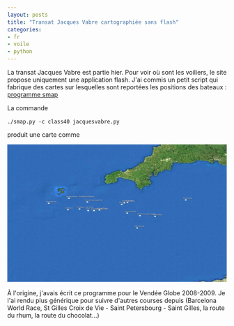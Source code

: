```yaml
---
layout: posts
title: "Transat Jacques Vabre cartographiée sans flash"
categories:
- fr
- voile
- python
---
```


La transat Jacques Vabre est partie hier. Pour voir où sont les voiliers, le site propose uniquement une application flash. J'ai commis un petit script qui fabrique des cartes sur lesquelles sont reportées les positions des bateaux :
[programme smap](https://bitbucket.org/manu/vg/overview)

La commande

    ./smap.py -c class40 jacquesvabre.py

produit une carte comme 

[<img src="/journal/images/jv.jpg">](http://velsheda.lateralis.org/cartes/choc_11_2009-11-07_09.jpg)

À l'origine, j'avais écrit ce programme pour le Vendée Globe 2008-2009. Je l'ai rendu plus générique pour suivre d'autres courses depuis (Barcelona World Race, St Gilles Croix de Vie - Saint Petersbourg - Saint Gilles, la route du rhum, la route du chocolat...)
